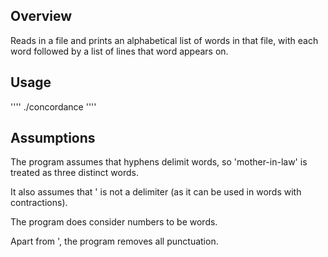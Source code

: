 Overview
--------
Reads in a file and prints an alphabetical list of words in that file, with each word
followed by a list of lines that word appears on.

Usage
-----
''''
./concordance <filename>
''''

Assumptions
-----------
The program assumes that hyphens delimit words, so 'mother-in-law' is treated as three
distinct words.

It also assumes that ' is not a delimiter (as it can be used in words with contractions).

The program does consider numbers to be words.

Apart from ', the program removes all punctuation.